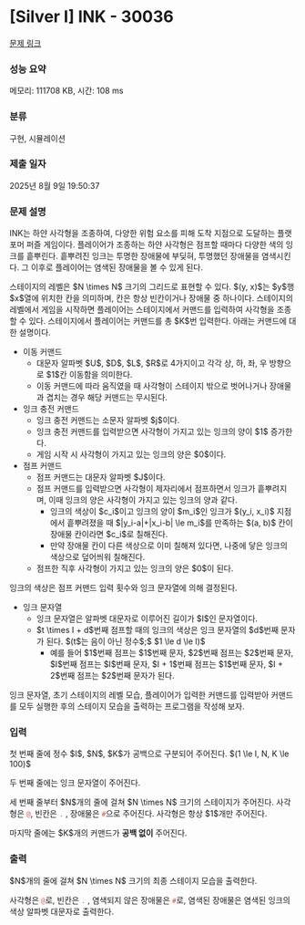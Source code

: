 # [Silver I] INK - 30036 

[문제 링크](https://www.acmicpc.net/problem/30036) 

### 성능 요약

메모리: 111708 KB, 시간: 108 ms

### 분류

구현, 시뮬레이션

### 제출 일자

2025년 8월 9일 19:50:37

### 문제 설명

<p>INK는 하얀 사각형을 조종하여, 다양한 위험 요소를 피해 도착 지점으로 도달하는 플랫포머 퍼즐 게임이다. 플레이어가 조종하는 하얀 사각형은 점프할 때마다 다양한 색의 잉크를 흩뿌린다. 흩뿌려진 잉크는 투명한 장애물에 부딪혀, 투명했던 장애물을 염색시킨다. 그 이후로 플레이어는 염색된 장애물을 볼 수 있게 된다.</p>

<p>스테이지의 레벨은 $N \times N$ 크기의 그리드로 표현할 수 있다. $(y, x)$는 $y$행 $x$열에 위치한 칸을 의미하며, 칸은 항상 빈칸이거나 장애물 중 하나이다. 스테이지의 레벨에서 게임을 시작하면 플레이어는 스테이지에서 커맨드를 입력하여 사각형을 조종할 수 있다. 스테이지에서 플레이어는 커맨드를 총 $K$번 입력한다. 아래는 커맨드에 대한 설명이다.</p>

<ul>
	<li>이동 커맨드
	<ul>
		<li>대문자 알파벳 $U$, $D$, $L$, $R$로 4가지이고 각각 상, 하, 좌, 우 방향으로 $1$칸 이동함을 의미한다.</li>
		<li>이동 커맨드에 따라 움직였을 때 사각형이 스테이지 밖으로 벗어나거나 장애물과 겹치는 경우 해당 커맨드는 무시된다.</li>
	</ul>
	</li>
	<li>잉크 충전 커맨드
	<ul>
		<li>잉크 충전 커맨드는 소문자 알파벳 $j$이다.</li>
		<li>잉크 충전 커맨드를 입력받으면 사각형이 가지고 있는 잉크의 양이 $1$ 증가한다.</li>
		<li>게임 시작 시 사각형이 가지고 있는 잉크의 양은 $0$이다.</li>
	</ul>
	</li>
	<li>점프 커맨드
	<ul>
		<li>점프 커맨드는 대문자 알파벳 $J$이다.</li>
		<li>점프 커맨드를 입력받으면 사각형이 제자리에서 점프하면서 잉크가 흩뿌려지며, 이때 잉크의 양은 사각형이 가지고 있는 잉크의 양과 같다.
		<ul>
			<li>잉크의 색상이 $c_i$이고 잉크의 양이 $m_i$인 잉크가 $(y_i, x_i)$ 지점에서 흩뿌려졌을 때 $|y_i-a|+|x_i-b| \le m_i$를 만족하는 $(a, b)$ 칸이 장애물 칸이라면 $c_i$로 칠해진다.</li>
			<li>만약 장애물 칸이 다른 색상으로 이미 칠해져 있다면, 나중에 닿은 잉크의 색상으로 덮어씌워 칠해진다.</li>
		</ul>
		</li>
		<li>점프한 직후 사각형이 가지고 있는 잉크의 양은 $0$이 된다.</li>
	</ul>
	</li>
</ul>

<p>잉크의 색상은 점프 커맨드 입력 횟수와 잉크 문자열에 의해 결정된다.</p>

<ul>
	<li>잉크 문자열
	<ul>
		<li>잉크 문자열은 알파벳 대문자로 이루어진 길이가 $I$인 문자열이다.</li>
		<li>$t \times I + d$번째 점프할 때의 잉크의 색상은 잉크 문자열의 $d$번째 문자가 된다. $(t$는 음이 아닌 정수$;$ $1 \le d \le I)$
		<ul>
			<li>예를 들어 $1$번째 점프는 $1$번째 문자, $2$번째 점프는 $2$번째 문자, $I$번째 점프는 $I$번째 문자, $I + 1$번째 점프는 $1$번째 문자, $I + 2$번째 점프는 $2$번째 문자가 된다.</li>
		</ul>
		</li>
	</ul>
	</li>
</ul>

<p>잉크 문자열, 초기 스테이지의 레벨 모습, 플레이어가 입력한 커맨드를 입력받아 커맨드를 모두 실행한 후의 스테이지 모습을 출력하는 프로그램을 작성해 보자.</p>

### 입력 

 <p>첫 번째 줄에 정수 $I$, $N$, $K$가 공백으로 구분되어 주어진다. $(1 \le I, N, K \le 100)$</p>

<p>두 번째 줄에는 잉크 문자열이 주어진다.</p>

<p>세 번째 줄부터 $N$개의 줄에 걸쳐 $N \times N$ 크기의 스테이지가 주어진다. 사각형은 <span style="color:#e74c3c;"><code>@</code></span>, 빈칸은 <span style="color:#e74c3c;"><code>.</code></span> , 장애물은 <span style="color:#e74c3c;"><code>#</code></span>으로 주어진다. 사각형은 항상 $1$개만 주어진다.</p>

<p>마지막 줄에는 $K$개의 커맨드가 <strong>공백 없이</strong> 주어진다.</p>

### 출력 

 <p>$N$개의 줄에 걸쳐 $N \times N$ 크기의 최종 스테이지 모습을 출력한다.</p>

<p>사각형은 <span style="color:#e74c3c;"><code>@</code></span>로, 빈칸은 <span style="color:#e74c3c;"><code>.</code></span> , 염색되지 않은 장애물은 <span style="color:#e74c3c;"><code>#</code></span>로, 염색된 장애물은 염색된 잉크의 색상 알파벳 대문자로 출력한다.</p>


